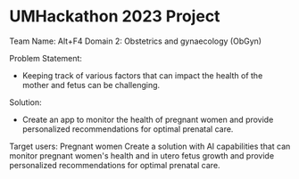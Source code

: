 # UMHackathon 2023 Project
Team Name: Alt+F4
Domain 2: Obstetrics and gynaecology (ObGyn)

Problem Statement:
- Keeping track of various factors that can impact the health of the mother and fetus can be challenging.

Solution:
- Create an app to monitor the health of pregnant women and provide personalized recommendations for optimal prenatal care.

Target users: Pregnant women
Create a solution with AI capabilities that can monitor pregnant women's health and in utero fetus growth and provide personalized recommendations for optimal prenatal care.
